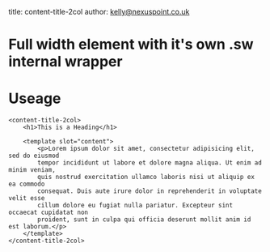 title:  content-title-2col
author: kelly@nexuspoint.co.uk
    
#   Full width element with it's own .sw internal wrapper

#   Useage


```
<content-title-2col>
	<h1>This is a Heading</h1>

	<template slot="content">
		<p>Lorem ipsum dolor sit amet, consectetur adipisicing elit, sed do eiusmod
		tempor incididunt ut labore et dolore magna aliqua. Ut enim ad minim veniam,
		quis nostrud exercitation ullamco laboris nisi ut aliquip ex ea commodo
		consequat. Duis aute irure dolor in reprehenderit in voluptate velit esse
		cillum dolore eu fugiat nulla pariatur. Excepteur sint occaecat cupidatat non
		proident, sunt in culpa qui officia deserunt mollit anim id est laborum.</p>
	</template>
</content-title-2col>

```	
